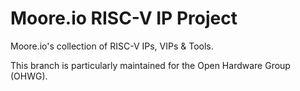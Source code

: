 # Moore.io RISC-V IP Project
Moore.io's collection of RISC-V IPs, VIPs & Tools.

This branch is particularly maintained for the Open Hardware Group (OHWG).
